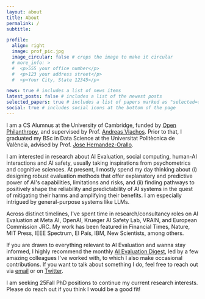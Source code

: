 ```yaml
---
layout: about
title: About
permalink: /
subtitle: 

profile:
  align: right
  image: prof_pic.jpg
  image_circular: false # crops the image to make it circular
  # more_info: >
  #  <p>555 your office number</p>
  #  <p>123 your address street</p>
  #  <p>Your City, State 12345</p>

news: true # includes a list of news items
latest_posts: false # includes a list of the newest posts
selected_papers: true # includes a list of papers marked as "selected={true}"
social: true # includes social icons at the bottom of the page
---
```


I am a CS Alumnus at the University of Cambridge, funded by [Open Philanthropy][op], and supervised by Prof. [Andreas Vlachos][avlachos]. Prior to that, I graduated my BSc in Data Science at the Universitat Politècnica de València, advised by Prof. [Jose Hernandez-Orallo][jhorallo].

I am interested in research about AI Evaluation, social computing, human-AI interactions and AI safety, usually taking inspirations from psychometrics and cognitive sciences. At present, I mostly spend my day thinking about (i) designing robust evaluation methods that offer explanatory and predictive power of AI's capabilities, limitations and risks, and (ii) finding pathways to positively shape the reliability and predictability of AI systems in the quest of mitigating their harms and amplifying their benefits. I am especially intrigued by general-purpose systems like LLMs.

Across distinct timelines, I've spent time in research/consultancy roles on AI Evaluation at Meta AI, OpenAI, Krueger AI Safety Lab, VRAIN, and European Commission JRC. My work has been featured in Financial Times, Nature, MIT Press, IEEE Spectrum, El País, IBM, New Scientists, among others.

If you are drawn to everything relevant to AI Evaluation and wanna stay informed, I highly recommend the monthly [AI Evaluation Digest][aied], led by a few amazing colleagues I've worked with, to which I also make occasional contributions. If you want to talk about something I do, feel free to reach out via [email](lexinzhouds@gmail.com) or on [Twitter](https://x.com/lexin_zhou).

I am seeking 25Fall PhD positions to continue my current research interests. Please do reach out if you think I would be a good fit!

[op]: https://www.openphilanthropy.org/
[jhorallo]: https://josephorallo.webs.upv.es/
[avlachos]: https://andreasvlachos.github.io/
[aied]: https://aievaluation.substack.com/
